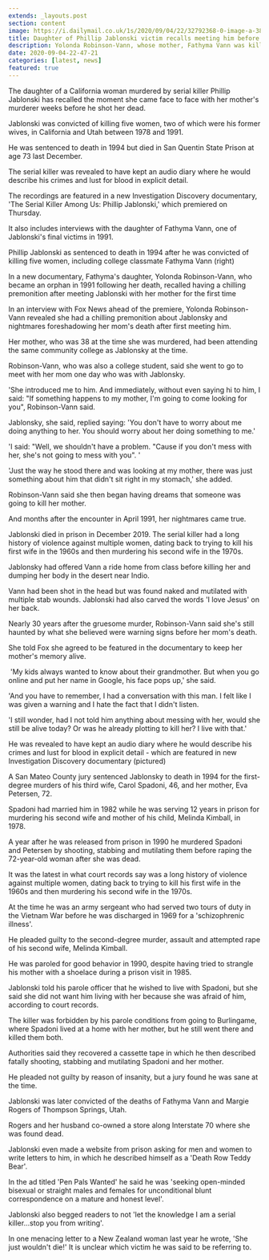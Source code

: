 ```yaml
---
extends: _layouts.post
section: content
image: https://i.dailymail.co.uk/1s/2020/09/04/22/32792368-0-image-a-38_1599255541596.jpg 
title: Daughter of Phillip Jablonski victim recalls meeting him before he murdered her mom 
description: Yolonda Robinson-Vann, whose mother, Fathyma Vann was killed by serial killer Phillip Jablonski in Indio, California in 1991, said shes still haunted by her murder nearly 30 years later. 
date: 2020-09-04-22-47-21 
categories: [latest, news] 
featured: true 
--- 
```

The daughter of a California woman murdered by serial killer Phillip Jablonski has recalled the moment she came face to face with her mother's murderer weeks before he shot her dead. 

Jablonski was convicted of killing five women, two of which were his former wives, in California and Utah between 1978 and 1991.

He was sentenced to death in 1994 but died in San Quentin State Prison at age 73 last December. 

The serial killer was revealed to have kept an audio diary where he would describe his crimes and lust for blood in explicit detail.

The recordings are featured in a new Investigation Discovery documentary, 'The Serial Killer Among Us: Phillip Jablonski,' which premiered on Thursday. 

It also includes interviews with the daughter of Fathyma Vann, one of Jablonski's final victims in 1991.  

Phillip Jablonski as sentenced to death in 1994 after he was convicted of killing five women, including college classmate Fathyma Vann (right)

In a new documentary, Fathyma's daughter, Yolonda Robinson-Vann, who became an orphan in 1991 following her death, recalled having a chilling premonition after meeting Jablonski with her mother for the first time 

In an interview with Fox News ahead of the premiere, Yolonda Robinson-Vann revealed she had a chilling premonition about Jablonsky and nightmares foreshadowing her mom's death after first meeting him. 

Her mother, who was 38 at the time she was murdered, had been attending the same community college as Jablonsky at the time. 

Robinson-Vann, who was also a college student, said she went to go to meet with her mom one day who was with Jablonsky.

'She introduced me to him. And immediately, without even saying hi to him, I said: "If something happens to my mother, I'm going to come looking for you", Robinson-Vann said.  

Jablonsky, she said, replied saying: 'You don't have to worry about me doing anything to her. You should worry about her doing something to me.'

'I said: "Well, we shouldn't have a problem. "Cause if you don't mess with her, she's not going to mess with you". '

'Just the way he stood there and was looking at my mother, there was just something about him that didn't sit right in my stomach,' she added.  

Robinson-Vann said she then began having dreams that someone was going to kill her mother.

And months after the encounter in April 1991, her nightmares came true. 

Jablonski died in prison in December 2019. The serial killer had a long history of violence against multiple women, dating back to trying to kill his first wife in the 1960s and then murdering his second wife in the 1970s.

Jablonsky had offered Vann a ride home from class before killing her and dumping her body in the desert near Indio. 

Vann had been shot in the head but was found naked and mutilated with multiple stab wounds. Jablonski had also carved the words 'I love Jesus' on her back. 

Nearly 30 years after the gruesome murder, Robinson-Vann said she's still haunted by what she believed were warning signs before her mom's death.

She told Fox she agreed to be featured in the documentary to keep her mother's memory alive. 

 'My kids always wanted to know about their grandmother. But when you go online and put her name in Google, his face pops up,' she said.

'And you have to remember, I had a conversation with this man. I felt like I was given a warning and I hate the fact that I didn't listen. 

'I still wonder, had I not told him anything about messing with her, would she still be alive today? Or was he already plotting to kill her? I live with that.'  

He was revealed to have kept an audio diary where he would describe his crimes and lust for blood in explicit detail - which are featured in new Investigation Discovery documentary (pictured)

A San Mateo County jury sentenced Jablonsky to death in 1994 for the first-degree murders of his third wife, Carol Spadoni, 46, and her mother, Eva Petersen, 72.

Spadoni had married him in 1982 while he was serving 12 years in prison for murdering his second wife and mother of his child, Melinda Kimball, in 1978.  

A year after he was released from prison in 1990 he murdered Spadoni and Petersen by shooting, stabbing and mutilating them before raping the 72-year-old woman after she was dead.

It was the latest in what court records say was a long history of violence against multiple women, dating back to trying to kill his first wife in the 1960s and then murdering his second wife in the 1970s. 

At the time he was an army sergeant who had served two tours of duty in the Vietnam War before he was discharged in 1969 for a 'schizophrenic illness'.

He pleaded guilty to the second-degree murder, assault and attempted rape of his second wife, Melinda Kimball.



He was paroled for good behavior in 1990, despite having tried to strangle his mother with a shoelace during a prison visit in 1985.  

Jablonski told his parole officer that he wished to live with Spadoni, but she said she did not want him living with her because she was afraid of him, according to court records.

The killer was forbidden by his parole conditions from going to Burlingame, where Spadoni lived at a home with her mother, but he still went there and killed them both.

Authorities said they recovered a cassette tape in which he then described fatally shooting, stabbing and mutilating Spadoni and her mother.

He pleaded not guilty by reason of insanity, but a jury found he was sane at the time.

Jablonski was later convicted of the deaths of Fathyma Vann and Margie Rogers of Thompson Springs, Utah.

Rogers and her husband co-owned a store along Interstate 70 where she was found dead.

Jablonski even made a website from prison asking for men and women to write letters to him, in which he described himself as a 'Death Row Teddy Bear'.

In the ad titled 'Pen Pals Wanted' he said he was 'seeking open-minded bisexual or straight males and females for unconditional blunt correspondence on a mature and honest level'.

Jablonski also begged readers to not 'let the knowledge I am a serial killer...stop you from writing'.

In one menacing letter to a New Zealand woman last year he wrote, 'She just wouldn't die!' It is unclear which victim he was said to be referring to.


